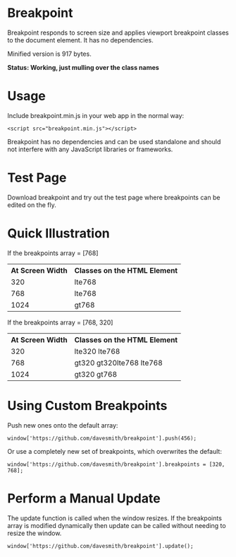 # Breakpoint
Breakpoint responds to screen size and applies viewport breakpoint classes to the document element. It has no dependencies.

Minified version is 917 bytes.

__Status: Working, just mulling over the class names__

# Usage

Include breakpoint.min.js in your web app in the normal way:

```<script src="breakpoint.min.js"></script>```

Breakpoint has no dependencies and can be used standalone and should not interfere with any JavaScript libraries or frameworks.

# Test Page
Download breakpoint and try out the test page where breakpoints can be edited on the fly.

# Quick Illustration

If the breakpoints array = [768]

<table>
    <tr>
        <th>At Screen Width</th>
        <th>Classes on the HTML Element</th>
    </tr>
    <tr>
        <td>320</td>
        <td>lte768</td>
    </tr>
    <tr>
        <td>768</td>
        <td>lte768</td>
    </tr>
    <tr>
        <td>1024</td>
        <td>gt768</td>
    </tr>
</table>

If the breakpoints array = [768, 320]

<table>
    <tr>
        <th>At Screen Width</th>
        <th>Classes on the HTML Element</th>
    </tr>
    <tr>
        <td>320</td>
        <td>lte320 lte768</td>
    </tr>
    <tr>
        <td>768</td>
        <td>gt320 gt320lte768 lte768</td>
    </tr>
    <tr>
        <td>1024</td>
        <td>gt320 gt768</td>
    </tr>
</table>

# Using Custom Breakpoints

Push new ones onto the default array:

```
window['https://github.com/davesmith/breakpoint'].push(456);
```

Or use a completely new set of breakpoints, which overwrites the default:

```
window['https://github.com/davesmith/breakpoint'].breakpoints = [320, 768];
```

# Perform a Manual Update
The update function is called when the window resizes. If the breakpoints array
is modified dynamically then update can be called without needing to resize the window.

```
window['https://github.com/davesmith/breakpoint'].update();
```

